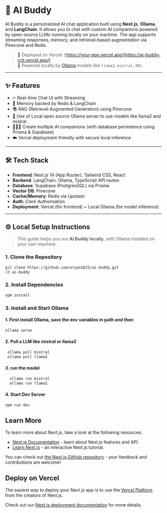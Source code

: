 # 🤖 AI Buddy

AI Buddy is a personalized AI chat application built using **Next.js**, **Ollama**, and **LangChain**. It allows you to chat with custom AI companions powered by open-source LLMs running locally on your machine. The app supports streaming responses, memory, and retrieval-based augmentation via Pinecone and Redis.

> 🚀 Deployed on Vercel: [https://your-app.vercel.app](https://ai-buddy-rctt.vercel.app/)  
> 🧠 Powered locally by [Ollama](https://ollama.com) models like `llama2`, `mistral`, etc.

---

## ✨ Features

- 🔥 Real-time Chat UI with Streaming
- 🧠 Memory backed by Redis & LangChain
- 📚 RAG (Retrieval-Augmented Generation) using Pinecone
- 🔐 Use of Local open source Ollama server to use models like llama2 and mistral
- 🧑‍🤝‍🧑 Create multiple AI companions (with database persistence using Prisma & Supabase)
- ☁️ Vercel deployment-friendly with secure local inference

---

## 🛠️ Tech Stack

- **Frontend**: Next.js 14 (App Router), Tailwind CSS, React
- **Backend**: LangChain, Ollama, TypeScript API routes
- **Database**: Supabase (PostgresSQL) via Prisma
- **Vector DB**: Pinecone
- **Cache/Memory**: Redis via Upstash
- **Auth**: Clerk Authorisation
- **Deployment**: Vercel (for frontend) + Local Ollama (for model inference)

---

## ⚙️ Local Setup Instructions

> This guide helps you run **AI Buddy locally**, with Ollama installed on your own machine.

### 1. Clone the Repository

```bash
git clone https://github.com/aryan1625/ai-buddy.git
cd ai-buddy
```
### 2. Install Dependencies
```bash
npm install
```

### 3. Install and Start Ollama
#### 1. First install Ollama, save the env variables in path and then 
```bash
ollama serve
```
#### 2. Pull a LLM like mistral or llama2
 ```bash
  ollama pull mistral
  ollama pull llama2
  ```
#### 3. run the model
```bash
  ollama run mistral
  ollama run llama2
  ```

#### 4. Start Dev Server
  ```bash
  npm run dev
  ```


## Learn More

To learn more about Next.js, take a look at the following resources:

- [Next.js Documentation](https://nextjs.org/docs) - learn about Next.js features and API.
- [Learn Next.js](https://nextjs.org/learn) - an interactive Next.js tutorial.

You can check out [the Next.js GitHub repository](https://github.com/vercel/next.js) - your feedback and contributions are welcome!

## Deploy on Vercel

The easiest way to deploy your Next.js app is to use the [Vercel Platform](https://vercel.com/new?utm_medium=default-template&filter=next.js&utm_source=create-next-app&utm_campaign=create-next-app-readme) from the creators of Next.js.

Check out our [Next.js deployment documentation](https://nextjs.org/docs/app/building-your-application/deploying) for more details.

